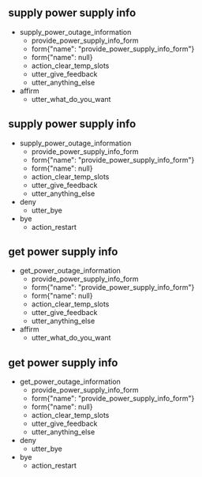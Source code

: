 ## supply power supply info
* supply_power_outage_information
  - provide_power_supply_info_form
  - form{"name": "provide_power_supply_info_form"}
  - form{"name": null}
  - action_clear_temp_slots
  - utter_give_feedback
  - utter_anything_else
* affirm
  - utter_what_do_you_want  

## supply power supply info
* supply_power_outage_information
  - provide_power_supply_info_form
  - form{"name": "provide_power_supply_info_form"}
  - form{"name": null}
  - action_clear_temp_slots
  - utter_give_feedback
  - utter_anything_else
* deny
  - utter_bye
* bye
  - action_restart

## get power supply info
* get_power_outage_information
  - provide_power_supply_info_form
  - form{"name": "provide_power_supply_info_form"}
  - form{"name": null}
  - action_clear_temp_slots
  - utter_give_feedback
  - utter_anything_else
* affirm
  - utter_what_do_you_want 

## get power supply info
* get_power_outage_information
  - provide_power_supply_info_form
  - form{"name": "provide_power_supply_info_form"}
  - form{"name": null}
  - action_clear_temp_slots
  - utter_give_feedback
  - utter_anything_else
* deny
  - utter_bye
* bye
  - action_restart